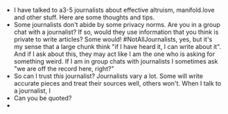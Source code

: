 - I have talked to a3-5 journalists about effective altruism, manifold.love and other stuff. Here are some thoughts and tips.
- Some journalists don't abide by some privacy norms. Are you in a group chat with a journalist? If so, would they use information that you think is private to write articles? Some would! #NotAllJournalists, yes, but it's my sense that a large chunk think "if I have heard it, I can write about it". And if I ask about this, they may act like I am the one who is asking for something weird. If I am in group chats with journalists I sometimes ask "we are off the record here, right?"
- So can I trust *this* journalist? Journalists vary a lot. Some will write accurate pieces and treat their sources well, others won't. When I talk to a journalist, I
- Can you be quoted?
-